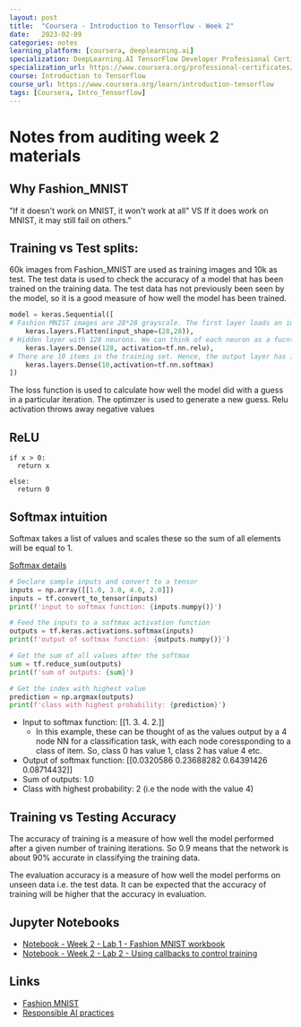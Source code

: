 ```yaml
---
layout: post
title:  "Coursera - Introduction to Tensorflow - Week 2"
date:   2023-02-09 
categories: notes
learning_platform: [coursera, deeplearning.ai]
specialization: DeepLearning.AI TensorFlow Developer Professional Certificate
specialization_url: https://www.coursera.org/professional-certificates/tensorflow-in-practice
course: Introduction to Tensorflow
course_url: https://www.coursera.org/learn/introduction-tensorflow
tags: [Coursera, Intro_Tensorflow] 
---
```

# Notes from auditing week 2 materials

## Why Fashion_MNIST

"If it doesn't work on MNIST, it won't work at all" VS If it does work on MNIST, it may still fail on others."

## Training vs Test splits: 
60k images from Fashion_MNIST are used as training images and 10k as test.
The test data is used to check the accuracy of a model that has been trained on the training data. The test data has not previously been seen by the model, so it is a good measure of how well the model has been trained.

```python
model = keras.Sequential([
# Fashion MNIST images are 28*28 grayscale. The first layer loads an image and flattens from vector to a linear array of values
    keras.layers.Flatten(input_shape=(28,28)),
# Hidden layer with 128 neurons. We can think of each neuron as a fucntion that takes  the 28*28 = 784 input values from the previous layer and converts it into an output value corresponding to an item in the training dataset. 
    keras.layers.Dense(128, activation=tf.nn.relu),
# There are 10 items in the training set. Hence, the output layer has 10 neurons.
    keras.layers.Dense(10,activation=tf.nn.softmax)
])
```

The loss function is used to calculate how well the model did with a guess in a particular iteration.
The optimzer is used to generate a new guess.
Relu activation throws away negative values

## ReLU

```
if x > 0: 
  return x

else: 
  return 0
```
## Softmax intuition

Softmax takes a list of values and scales these so the sum of all elements will be equal to 1.

[Softmax details](https://www.youtube.com/watch?v=LLux1SW--oM)

```python
# Declare sample inputs and convert to a tensor
inputs = np.array([[1.0, 3.0, 4.0, 2.0]])
inputs = tf.convert_to_tensor(inputs)
print(f'input to softmax function: {inputs.numpy()}')

# Feed the inputs to a softmax activation function
outputs = tf.keras.activations.softmax(inputs)
print(f'output of softmax function: {outputs.numpy()}')

# Get the sum of all values after the softmax
sum = tf.reduce_sum(outputs)
print(f'sum of outputs: {sum}')

# Get the index with highest value
prediction = np.argmax(outputs)
print(f'class with highest probability: {prediction}')
```

* Input to softmax function: [[1. 3. 4. 2.]]
  * In this example, these can be thought of as the values output by a 4 node NN for a classification task, with each node coressponding to a class of item. So, class 0 has value 1, class 2 has value 4 etc.
* Output of softmax function: [[0.0320586  0.23688282 0.64391426 0.08714432]]
* Sum of outputs: 1.0
* Class with highest probability: 2 (i.e the node with the value 4)

## Training vs Testing Accuracy

The accuracy of training is a measure of how well the model performed after a given number of training iterations. So 0.9 means that the network is about 90% accurate in classifying the training data.

The evaluation accuracy is a measure of how well the model performs on unseen data i.e. the test data. It can be expected that the accuracy of training will be higher that the accuracy in evaluation.

## Jupyter Notebooks

* [Notebook - Week 2 - Lab 1 -  Fashion MNIST workbook](https://github.com/https-deeplearning-ai/tensorflow-1-public/blob/main/C1/W2/ungraded_labs/C1_W2_Lab_1_beyond_hello_world.ipynb)
* [Notebook - Week 2 - Lab 2 - Using callbacks to control training](https://github.com/https-deeplearning-ai/tensorflow-1-public/blob/main/C1/W2/ungraded_labs/C1_W2_Lab_2_callbacks.ipynb)
## Links

* [Fashion MNIST](https://github.com/zalandoresearch/fashion-mnist)
* [Responsible AI practices](https://ai.google/responsibilities/responsible-ai-practices/)
